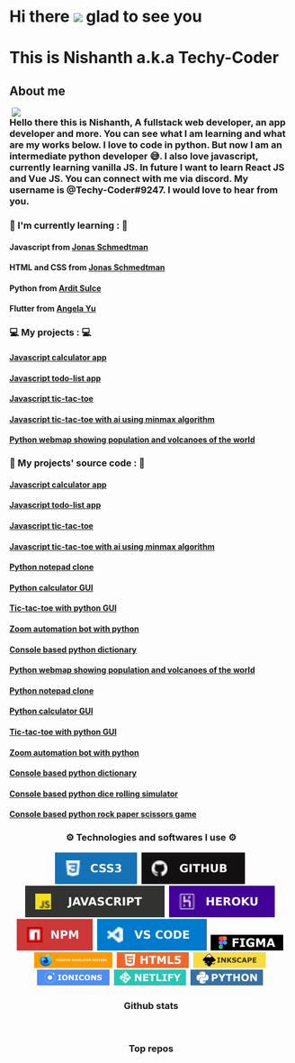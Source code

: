 <h1>Hi there <img src="https://github.com/Ashutosh00710/Ashutosh00710/blob/master/wave.gif" width="50px"> glad to see you</h1>
<h1>This is Nishanth a.k.a Techy-Coder</h1>
<h2>About me</h2>
<img align="right" src="https://github.com/Techy-Coder/Techy-Coder/blob/main/overview.gif"  width="500">
<h3>Hello there this is Nishanth, A fullstack web developer, an app developer and more. You can see what I am learning and what are my works below. I love to code in python. But now I am an intermediate python developer 😅. I also love javascript, currently learning vanilla JS. In future I want to learn React JS and Vue JS. You can connect with me via discord. My username is @Techy-Coder#9247. I would love to hear from you.</h3>
<h3>📖 I'm currently learning : 📖</h3>
<h4>Javascript from <a href ="https://www.udemy.com/share/101WfeBUAYdFlXTHo=/">Jonas Schmedtman</a></h4>
<h4>HTML and CSS from <a href ="https://www.udemy.com/share/101WtcBUAYdFlXTHo=/">Jonas Schmedtman</a></h4>
<h4>Python from <a href ="https://www.udemy.com/share/101Wa0BUAYdFlXTHo=/">Ardit Sulce</a></a></h4>
<h4>Flutter from <a href ="https://www.udemy.com/share/101WB6BUAYdFlXTHo=/">Angela Yu</a></a></h4>
<h3>💻 My projects : 💻</h3>
<h4><a href="https://caclulator-by-nishanth.netlify.app/">Javascript calculator app</a></h4>
<h4><a href="https://todo-list-by-nishanth.netlify.app/">Javascript todo-list app</a></h4>
<h4><a href="https://tic-tac-toe-by-nishanth.netlify.app/">Javascript tic-tac-toe</a></h4>
<h4><a href="https://ai-tic-tac-toe.netlify.app/">Javascript tic-tac-toe with ai using minmax algorithm</a></h4>
<h4><a href="https://volcanoes-and-population-webmap.netlify.app/">Python webmap showing population and volcanoes of the world</a></h4>
<h3>📁 My projects' source code : 📁</h3>
<h4><a href="https://github.com/Techy-Coder/calculator">Javascript calculator app</a></h4>
<h4><a href="https://github.com/Techy-Coder/Todo-list">Javascript todo-list app</a></h4>
<h4><a href="https://github.com/Techy-Coder/Tic-Tac-Toe">Javascript tic-tac-toe</a></h4>
<h4><a href="https://github.com/Techy-Coder/Tic-Tac-Toe-with-AI">Javascript tic-tac-toe with ai using minmax algorithm</a></h4>
<h4><a href="https://github.com/Techy-Coder/Python-notepad-clone">Python notepad clone</a></h4>
<h4><a href="https://github.com/Techy-Coder/Python-calculator-app">Python calculator GUI</a></h4>
<h4><a href="https://github.com/Techy-Coder/TIc-Tac-Toe-with-python">Tic-tac-toe with python GUI</a></h4>
<h4><a href="https://github.com/Techy-Coder/Zoom-automation-bot-python">Zoom automation bot with python</a></h4>
<h4><a href="https://github.com/Techy-Coder/Python-dictonary">Console based python dictionary</a></h4>
<h4><a href="https://github.com/Techy-Coder/Volcano-and-population-webmap">Python webmap showing population and volcanoes of the world</a></h4>
<h4><a href="https://github.com/Techy-Coder/Python-notepad-clone">Python notepad clone</a></h4>
<h4><a href="https://github.com/Techy-Coder/Python-calculator-app">Python calculator GUI</a></h4>
<h4><a href="https://github.com/Techy-Coder/TIc-Tac-Toe-with-python">Tic-tac-toe with python GUI</a></h4>
<h4><a href="https://github.com/Techy-Coder/Zoom-automation-bot-python">Zoom automation bot with python</a></h4>
<h4><a href="https://github.com/Techy-Coder/Python-dictonary">Console based python dictionary</a></h4>
<h4><a href="https://github.com/Techy-Coder/Python-dice-rolling-simulator">Console based python dice rolling simulator</a></h4>
<h4><a href="https://github.com/Techy-Coder/Python-rock-paper-scissors">Console based python rock paper scissors game</a></h4>
<h3 align="center">⚙ Technologies and softwares I use ⚙</h3>
<p align="center">
<img src="https://github.com/Techy-Coder/Techy-Coder/blob/main/icons/CSS.svg">&nbsp;
<img src="https://github.com/Techy-Coder/Techy-Coder/blob/main/icons/Github.svg">&nbsp;
  <img src="https://github.com/Techy-Coder/Techy-Coder/blob/main/icons/JS.svg">&nbsp;
  <img src="https://github.com/Techy-Coder/Techy-Coder/blob/main/icons/Heroku.svg">&nbsp;
  <img src="https://github.com/Techy-Coder/Techy-Coder/blob/main/icons/Npm.svg">&nbsp;
  <img src="https://github.com/Techy-Coder/Techy-Coder/blob/main/icons/Vscode.svg">&nbsp;
  <img src="https://github.com/Techy-Coder/Techy-Coder/blob/main/icons/figma-1.png" alt="">&nbsp;
  <img src="https://github.com/Techy-Coder/Techy-Coder/blob/main/icons/firefox-browser-developer-edition.png" alt="">&nbsp;
  <img src="https://github.com/Techy-Coder/Techy-Coder/blob/main/icons/html-5.png" alt="">&nbsp;
  <img src="https://github.com/Techy-Coder/Techy-Coder/blob/main/icons/inkscape-flat-logo-2color-text.png" alt="">&nbsp;
  <img src="https://github.com/Techy-Coder/Techy-Coder/blob/main/icons/ionic-logo-svgrepo-com.png" alt="">&nbsp;
  <img src="https://github.com/Techy-Coder/Techy-Coder/blob/main/icons/netlify.png" alt="">&nbsp;
  <img src="https://github.com/Techy-Coder/Techy-Coder/blob/main/icons/python.png" alt="">&nbsp;
</p>
<h3 align="center">Github stats</h3>
<p align="center">
  <img src="https://github-readme-stats.vercel.app/api?username=Techy-Coder&theme=dracula" alt="" align="center">
  <img src="https://github-readme-stats.vercel.app/api/top-langs/?username=Techy-Coder&hide=html&theme=dracula" alt="" align=center>
</p>
<h3 align="center">Top repos</h3>
<p align="center">
  <a href="https://github.com/Techy-Coder/Volcano-and-population-webmap">
  <img src="https://github-readme-stats.vercel.app/api/pin/?username=Techy-Coder&repo=Volcano-and-population-webmap&theme=dracula" alt="" align="center"></a>
  <a href="https://github.com/Techy-Coder/Tic-Tac-Toe-with-AI"><img src="https://github-readme-stats.vercel.app/api/pin/?username=Techy-Coder&repo=Tic-Tac-Toe-with-AI&theme=dracula" alt="" align="center"></a>
</p>
